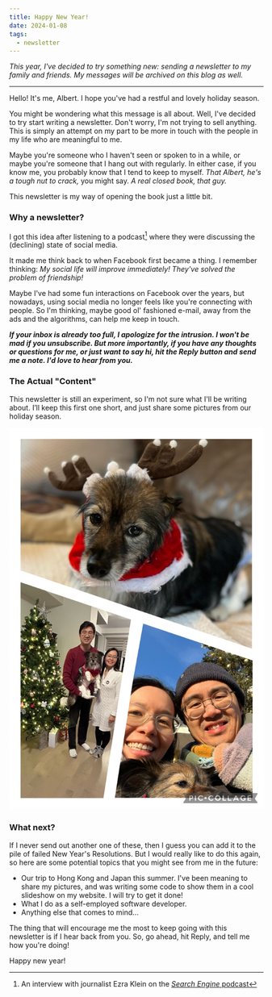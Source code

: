 ```yaml
---
title: Happy New Year!
date: 2024-01-08
tags:
  - newsletter
---
```


_This year, I've decided to try something new: sending a newsletter to my family and friends. My messages will be archived on this blog as well._

---

Hello! It's me, Albert. I hope you've had a restful and lovely holiday season.

You might be wondering what this message is all about. Well, I've decided to try start writing a newsletter. Don't worry, I'm not trying to sell anything. This is simply an attempt on my part to be more in touch with the people in my life who are meaningful to me.

Maybe you're someone who I haven't seen or spoken to in a while, or maybe you're someone that I hang out with regularly. In either case, if you know me, you probably know that I tend to keep to myself. _That Albert, he's a tough nut to crack,_ you might say. _A real closed book, that guy._ 

This newsletter is my way of opening the book just a little bit.

### Why a newsletter?

I got this idea after listening to a podcast[^1] where they were discussing the (declining) state of social media.

It made me think back to when Facebook first became a thing. I remember thinking: _My social life will improve immediately! They've solved the problem of friendship!_

Maybe I've had some fun interactions on Facebook over the years, but nowadays, using social media no longer feels like you're connecting with people. So I'm thinking, maybe good ol' fashioned e-mail, away from the ads and the algorithms, can help me keep in touch.

_**If your inbox is already too full, I apologize for the intrusion. I won't be mad if you unsubscribe. But more importantly, if you have any thoughts or questions for me, or just want to say hi, hit the Reply button and send me a note. I'd love to hear from you.**_

### The Actual "Content"

This newsletter is still an experiment, so I'm not sure what I'll be writing about. I’ll keep this first one short, and just share some pictures from our holiday season.

![](../../images/blog/holidays-2023.jpg)

### What next?

If I never send out another one of these, then I guess you can add it to the pile of failed New Year's Resolutions. But I would really like to do this again, so here are some potential topics that you might see from me in the future:

- Our trip to Hong Kong and Japan this summer. I've been meaning to share my pictures, and was writing some code to show them in a cool slideshow on my website. I will try to get it done!
- What I do as a self-employed software developer.
- Anything else that comes to mind...

The thing that will encourage me the most to keep going with this newsletter is if I hear back from you. So, go ahead, hit Reply, and tell me how you're doing!

Happy new year!


[^1]: An interview with journalist Ezra Klein on the [_Search Engine_ podcast](https://pjvogt.substack.com/p/how-do-i-use-the-internet-now)